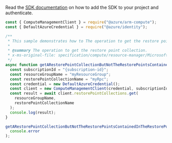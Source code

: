Read the [SDK documentation](https://github.com/Azure/azure-sdk-for-js/blob/%40azure%2Farm-compute_19.0.0/sdk/compute/arm-compute/README.md) on how to add the SDK to your project and authenticate.

```javascript
const { ComputeManagementClient } = require("@azure/arm-compute");
const { DefaultAzureCredential } = require("@azure/identity");

/**
 * This sample demonstrates how to The operation to get the restore point collection.
 *
 * @summary The operation to get the restore point collection.
 * x-ms-original-file: specification/compute/resource-manager/Microsoft.Compute/stable/2022-03-01/ComputeRP/examples/restorePointExamples/RestorePointCollection_Get.json
 */
async function getARestorePointCollectionButNotTheRestorePointsContainedInTheRestorePointCollection() {
  const subscriptionId = "{subscription-id}";
  const resourceGroupName = "myResourceGroup";
  const restorePointCollectionName = "myRpc";
  const credential = new DefaultAzureCredential();
  const client = new ComputeManagementClient(credential, subscriptionId);
  const result = await client.restorePointCollections.get(
    resourceGroupName,
    restorePointCollectionName
  );
  console.log(result);
}

getARestorePointCollectionButNotTheRestorePointsContainedInTheRestorePointCollection().catch(
  console.error
);
```
